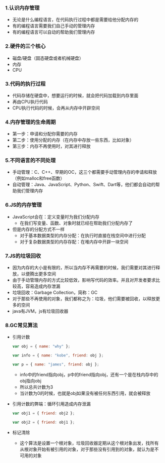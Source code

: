 ### 1.认识内存管理

- 无论是什么编程语言，在代码执行过程中都是需要给他分配内存的
- 有的编程语言需要我们自己手动的管理内存
- 有的编程语言可以自动的帮助我们管理内存

### 2.硬件的三个核心

- 磁盘/硬盘（固态硬盘或者机械硬盘）
- 内存
- CPU

### 3.代码的执行过程

- 代码存储在硬盘中，想要运行的时候，就会把代码加载到内存里面
- 再由CPU执行代码
- CPU执行代码的时候，会再从内存中开辟空间

### 4.内存管理的生命周期

- 第一步：申请和分配你需要的内存
- 第二步：使用分配的内存（在内存中存放一些东西，比如对象）
- 第三步：内存不再使用时，对其进行释放

### 5.不同语言的不同处理

- 手动管理：C、C++、早期的OC，这三个都需要手动管理内存的申请和释放（例如malloc和free函数）
- 自动管理：Java、JavaScript、Python、Swift、Dart等，他们都会自动的帮助我们管理内存

### 6.JS的内存管理

- JavaScript会在：定义变量时为我们分配内存
  - 在我们写变量、函数、对象时就已经在帮助我们分配内存了
- 但是内存的分配方式不一样
  - 对于基本数据类型的内存分配：在执行时直接在栈空间中进行分配
  - 对于复杂数据类型的内存存配：在堆内存中开辟一块空间

### 7.JS的垃圾回收

- 因为内存的大小是有限的，所以当内存不再需要的时候，我们需要对其进行释放，以便腾出更多空间
- 由于手动管理内存的方式比较低效，影响写代码的效率。并且对开发者要求比较高，容易造成内存泄漏
- 垃圾回收：Garbage Collection，简称：GC
- 对于那些不再使用的对象，我们都称之为：垃圾，他们需要被回收，以释放更多的空间
- java有JVM，js有垃圾回收器

### 8.GC常见算法

- 引用计数

  ```js
  var obj = { name: "why" };
  
  var info = { name: "kobe", friend: obj };
  
  var p = { name: "james", friend: obj };
  ```

  - info中的friend指向obj，p中的friend指向obj，还有一个是在栈内存中的obj指向obj
  - 所以总共计数为3
  - 当计数为0的时候，也就是obj如果没有被任何东西引用，就会被释放

- 引用计数的弊端：循环引用造成内存泄漏

  ```js
  var obj1 = { friend: obj2 };
  
  var obj2 = { friend: obj1 };
  ```

- 标记清除

  - 这个算法是设置一个根对象，垃圾回收器定期从这个根对象出发，找所有从根对象开始有被引用的对象，对于那些没有引用到的对象，就认为是不可用的对象

